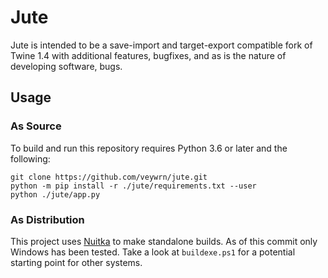 # Jute

Jute is intended to be a save-import and target-export compatible fork of Twine
1.4 with additional features, bugfixes, and as is the nature of developing
software, bugs.

## Usage

### As Source

To build and run this repository requires Python 3.6 or later and the following:

    git clone https://github.com/veywrn/jute.git
    python -m pip install -r ./jute/requirements.txt --user
    python ./jute/app.py

### As Distribution

This project uses [Nuitka](http://nuitka.net/) to make standalone builds. As of
this commit only Windows has been tested. Take a look at `buildexe.ps1` for a 
potential starting point for other systems.
